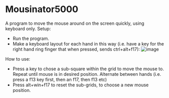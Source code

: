 # Mousinator5000

A program to move the mouse around on the screen quickly, using keyboard only.
Setup:
- Run the program.
- Make a keyboard layout for each hand in this way (i.e. have a key for the right hand ring finger that when pressed, sends ctrl+alt+f17):
  ![image](https://user-images.githubusercontent.com/32342015/194945915-fe7f9f0b-2ea3-4b54-a21d-12c8422581a3.png)
 
 How to use:
- Press a key to chose a sub-square within the grid to move the mouse to. Repeat until mouse is in desired position. Alternate between hands (i.e. press a f13 key first, then an f17, then f13 etc)
- Press alt+win+f17 to reset the sub-grids, to choose a new mouse position.
  

